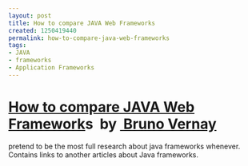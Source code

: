 ```yaml
---
layout: post
title: How to compare JAVA Web Frameworks
created: 1250419440
permalink: how-to-compare-java-web-frameworks
tags:
- JAVA
- frameworks
- Application Frameworks
---
```

<h1 id="v21."><a href="http://docs.google.com/View?id=ajgdx7ccvkxg_50ccp25f">How to compare JAVA Web Framework</a>s&nbsp; by&nbsp;<a href="http://brunovernay.blogspot.com/"> Bruno Vernay</a></h1>
<p>pretend to be the most full research about java frameworks whenever. Contains links to another articles about Java frameworks.&nbsp;</p>
<p>&nbsp;</p>
